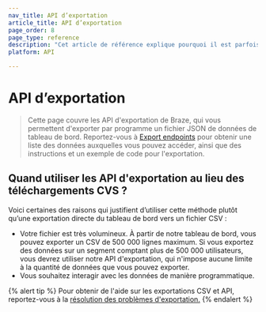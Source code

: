 ```yaml
---
nav_title: API d’exportation
article_title: API d’exportation
page_order: 8
page_type: reference
description: "Cet article de référence explique pourquoi il est parfois préférable d’exporter programmatiquement les données du tableau de bord dans un fichier JSON plutôt que directement dans un fichier CSV."
platform: API

---
```


# API d’exportation

> Cette page couvre les API d'exportation de Braze, qui vous permettent d'exporter par programme un fichier JSON de données de tableau de bord. Reportez-vous à [Export endpoints]({{site.baseurl}}/api/endpoints/export/) pour obtenir une liste des données auxquelles vous pouvez accéder, ainsi que des instructions et un exemple de code pour l'exportation.

## Quand utiliser les API d'exportation au lieu des téléchargements CVS ?

Voici certaines des raisons qui justifient d’utiliser cette méthode plutôt qu’une exportation directe du tableau de bord vers un fichier CSV :

 - Votre fichier est très volumineux. À partir de notre tableau de bord, vous pouvez exporter un CSV de 500 000 lignes maximum. Si vous exportez des données sur un segment comptant plus de 500 000 utilisateurs, vous devrez utiliser notre API d'exportation, qui n'impose aucune limite à la quantité de données que vous pouvez exporter.
 -  Vous souhaitez interagir avec les données de manière programmatique.

{% alert tip %}
Pour obtenir de l'aide sur les exportations CSV et API, reportez-vous à la [résolution des problèmes d'exportation.]({{site.baseurl}}/user_guide/data/export_braze_data/export_troubleshooting/)
{% endalert %}

